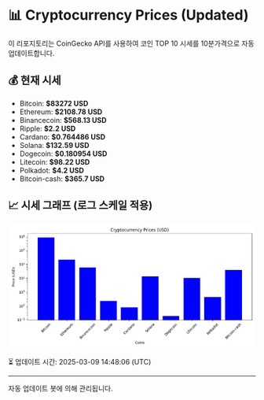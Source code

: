 
# 📊 Cryptocurrency Prices (Updated)

이 리포지토리는 CoinGecko API를 사용하여 코인 TOP 10 시세를 10분가격으로 자동 업데이트합니다.

## 💰 현재 시세
- Bitcoin: **$83272 USD**
- Ethereum: **$2108.78 USD**
- Binancecoin: **$568.13 USD**
- Ripple: **$2.2 USD**
- Cardano: **$0.764486 USD**
- Solana: **$132.59 USD**
- Dogecoin: **$0.180954 USD**
- Litecoin: **$98.22 USD**
- Polkadot: **$4.2 USD**
- Bitcoin-cash: **$365.7 USD**

## 📈 시세 그래프 (로그 스케일 적용)
![Crypto Prices](crypto_prices.png)

⏳ 업데이트 시간: 2025-03-09 14:48:06 (UTC)

---
자동 업데이트 봇에 의해 관리됩니다.
